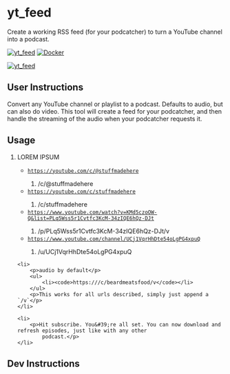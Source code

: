 # yt_feed

Create a working RSS feed (for your podcatcher) to turn a YouTube channel into a podcast.

[![yt_feed](https://github.com/jaredkoontz/yt_feed/actions/workflows/python-app.yml/badge.svg)](https://github.com/jaredkoontz/yt_feed/actions/workflows/python-app.yml)
[![Docker](https://github.com/jaredkoontz/yt_feed/actions/workflows/docker-publish.yml/badge.svg)](https://github.com/jaredkoontz/yt_feed/actions/workflows/docker-publish.yml)

[![yt_feed](https://github.com/jaredkoontz/yt_feed/actions/workflows/python-app.yml/badge.svg)](https://github.com/jaredkoontz/yt_feed/actions/workflows/python-app.yml)

## User Instructions

<p>Convert any YouTube channel or playlist to a podcast. Defaults to audio, but can also do video. This tool will
    create a feed for your podcatcher, and then handle the streaming of the audio when your podcatcher requests
    it.</p>
<h2>Usage</h2>
<ol>
    <li>
        <p>LOREM IPSUM</p>
        <ul>
            <li><code><a href="https://youtube.com/c/@stuffmadehere">https://youtube.com/c/@stuffmadehere</a></code>
            </li>
            <ol>
                <li>/c/@stuffmadehere</li>
            </ol>
            <li><code><a href="https://youtube.com/c/stuffmadehere">https://youtube.com/c/stuffmadehere</a></code>
            </li>
            <ol>
                <li>/c/stuffmadehere</li>
            </ol>
            <li><code><a href="https://www.youtube.com/watch?v=KMd5czoOW-Q&list=PLq5Wss5r1Cvtfc3KcM-34zIQE6hQz-DJt">https://www.youtube.com/watch?v=KMd5czoOW-Q&list=PLq5Wss5r1Cvtfc3KcM-34zIQE6hQz-DJt</a></code>
            </li>
            <ol>
                <li>/p/PLq5Wss5r1Cvtfc3KcM-34zIQE6hQz-DJt/v</li>
            </ol>
            <li><code><a href="https://www.youtube.com/channel/UCj1VqrHhDte54oLgPG4xpuQ">https://www.youtube.com/channel/UCj1VqrHhDte54oLgPG4xpuQ</a></code>
            </li>
            <ol>
                <li>/u/UCj1VqrHhDte54oLgPG4xpuQ</li>
            </ol>
        </ul>
    </li>

    <li>
        <p>audio by default</p>
        <ul>
            <li><code>https:///c/beardmeatsfood/v</code></li>
        </ul>
        <p>This works for all urls described, simply just append a `/v`</p>
    </li>

    <li>
        <p>Hit subscribe. You&#39;re all set. You can now download and refresh episodes, just like with any other
            podcast.</p>
    </li>
</ol>

## Dev Instructions
